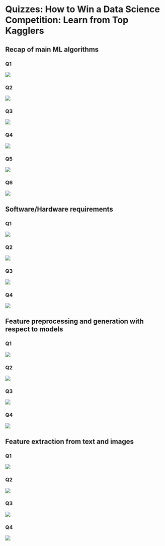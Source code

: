 # Quizzes: How to Win a Data Science Competition: Learn from Top Kagglers

## Recap of main ML algorithms

### Q1

![](https://i.imgur.com/hW8z4S8.png)

### Q2

![](https://i.imgur.com/braff6N.png)

### Q3

![](https://i.imgur.com/DcXHAzr.png)

### Q4

![](https://i.imgur.com/Vgue15L.png)

### Q5

![](https://i.imgur.com/WKVnaqZ.png)

### Q6

![](https://i.imgur.com/yF3o2mo.png)

## Software/Hardware requirements

### Q1

![](https://i.imgur.com/86dMebY.png)

### Q2

![](https://i.imgur.com/T9DSeZ0.png)

### Q3

![](https://i.imgur.com/L4otwKR.png)

### Q4

![](https://i.imgur.com/DqE05T8.png)

## Feature preprocessing and generation with respect to models

### Q1

![](https://i.imgur.com/t9gyhmR.png)

### Q2

![](https://i.imgur.com/atpLbIf.png)

### Q3

![](https://i.imgur.com/IYAGODS.png)

### Q4

![](https://i.imgur.com/z3Reohq.png)

## Feature extraction from text and images

### Q1

![](https://i.imgur.com/Om9IHEm.png)

### Q2

![](https://i.imgur.com/6kPeyDt.png)

### Q3

![](https://i.imgur.com/gEuuosr.png)

### Q4

![](https://i.imgur.com/Vy9SmnI.png)
